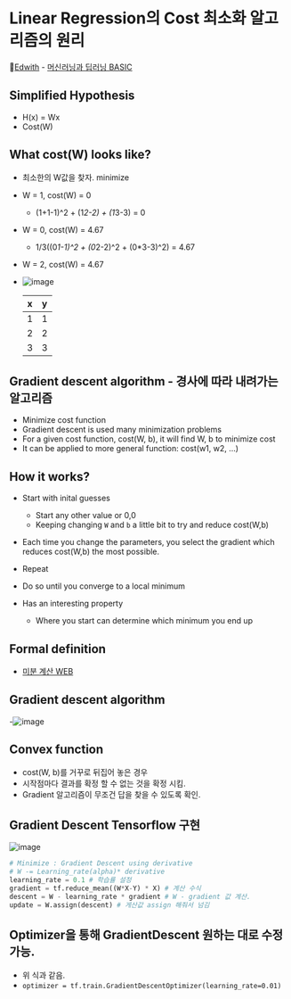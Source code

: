 # Linear Regression의 Cost 최소화 알고리즘의 원리

🏅[Edwith](https://www.edwith.org/) - [머신러닝과 딥러닝 BASIC](https://www.edwith.org/others26/joinLectures/9829)

## Simplified Hypothesis

- H(x) = Wx
- Cost(W)

## What cost(W) looks like?

- 최소한의 W값을 찾자. minimize
- W = 1, cost(W) = 0

  - (1+1-1)^2 + (1*2-2) + (1*3-3) = 0

- W = 0, cost(W) = 4.67

  - 1/3((0*1-1)^2 + (0*2-2)^2 + (0\*3-3)^2) = 4.67

- W = 2, cost(W) = 4.67

- ![image](https://user-images.githubusercontent.com/60251579/94142973-0df0c600-feaa-11ea-84f3-5c41be3b6489.png)

  | **x** | **y** |
  | ----- | ----- |
  | 1     | 1     |
  | 2     | 2     |
  | 3     | 3     |

## Gradient descent algorithm - 경사에 따라 내려가는 알고리즘

- Minimize cost function
- Gradient descent is used many minimization problems
- For a given cost function, cost(W, b), it will find W, b to minimize cost
- It can be applied to more general function: cost(w1, w2, ...)

## How it works?

- Start with inital guesses

  - Start any other value or 0,0
  - Keeping changing `W` and `b` a little bit to try and reduce cost(W,b)

- Each time you change the parameters, you select the gradient which reduces cost(W,b) the most possible.
- Repeat
- Do so until you converge to a local minimum
- Has an interesting property
  - Where you start can determine which minimum you end up

## Formal definition

- [미분 계산 WEB](https://www.derivative-calculator.net/)

## Gradient descent algorithm

-![image](https://user-images.githubusercontent.com/60251579/94146019-51e5ca00-feae-11ea-8ce8-5ebeeddaf8ad.png)

## Convex function

- cost(W, b)를 거꾸로 뒤집어 놓은 경우
- 시작점마다 결과를 확정 할 수 없는 것을 확정 시킴.
- Gradient 알고리즘이 무조건 답을 찾을 수 있도록 확인.

## Gradient Descent Tensorflow 구현

![image](https://user-images.githubusercontent.com/60251579/94149856-611b4680-feb3-11ea-9780-f09ba4ccad54.png)

```python
# Minimize : Gradient Descent using derivative
# W -= Learning_rate(alpha)* derivative
learning_rate = 0.1 # 학습률 설정
gradient = tf.reduce_mean((W*X-Y) * X) # 계산 수식
descent = W - learning_rate * gradient # W - gradient 값 계산.
update = W.assign(descent) # 게산값 assign 해줘서 넘김
```

## Optimizer을 통해 GradientDescent 원하는 대로 수정 가능.

- 위 식과 같음.
- `optimizer = tf.train.GradientDescentOptimizer(learning_rate=0.01)`

